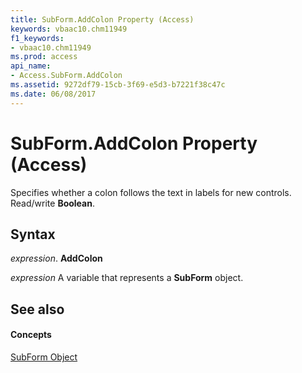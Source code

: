 ```yaml
---
title: SubForm.AddColon Property (Access)
keywords: vbaac10.chm11949
f1_keywords:
- vbaac10.chm11949
ms.prod: access
api_name:
- Access.SubForm.AddColon
ms.assetid: 9272df79-15cb-3f69-e5d3-b7221f38c47c
ms.date: 06/08/2017
---
```



# SubForm.AddColon Property (Access)

Specifies whether a colon follows the text in labels for new controls. Read/write **Boolean**.


## Syntax

 _expression_. **AddColon**

 _expression_ A variable that represents a **SubForm** object.


## See also


#### Concepts


[SubForm Object](subform-object-access.md)

